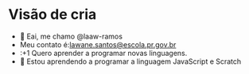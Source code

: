 # Visão de cria

- 👋 Eai, me chamo @laaw-ramos
- Meu contato é:lawane.santos@escola.pr.gov.br
- :+1 Quero aprender a programar novas linguagens.
- 🌱 Estou aprendendo a programar a linguagem JavaScript e Scratch
